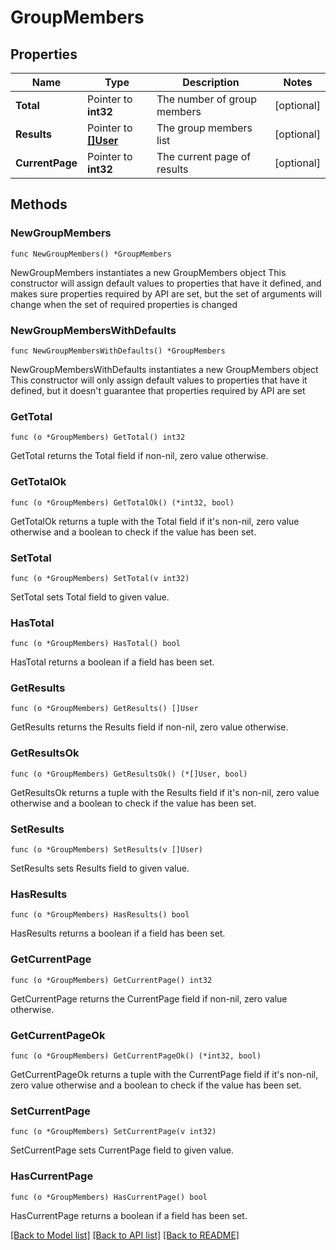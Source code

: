 # GroupMembers

## Properties

Name | Type | Description | Notes
------------ | ------------- | ------------- | -------------
**Total** | Pointer to **int32** | The number of group members  | [optional] 
**Results** | Pointer to [**[]User**](User.md) | The group members list  | [optional] 
**CurrentPage** | Pointer to **int32** | The current page of results  | [optional] 

## Methods

### NewGroupMembers

`func NewGroupMembers() *GroupMembers`

NewGroupMembers instantiates a new GroupMembers object
This constructor will assign default values to properties that have it defined,
and makes sure properties required by API are set, but the set of arguments
will change when the set of required properties is changed

### NewGroupMembersWithDefaults

`func NewGroupMembersWithDefaults() *GroupMembers`

NewGroupMembersWithDefaults instantiates a new GroupMembers object
This constructor will only assign default values to properties that have it defined,
but it doesn't guarantee that properties required by API are set

### GetTotal

`func (o *GroupMembers) GetTotal() int32`

GetTotal returns the Total field if non-nil, zero value otherwise.

### GetTotalOk

`func (o *GroupMembers) GetTotalOk() (*int32, bool)`

GetTotalOk returns a tuple with the Total field if it's non-nil, zero value otherwise
and a boolean to check if the value has been set.

### SetTotal

`func (o *GroupMembers) SetTotal(v int32)`

SetTotal sets Total field to given value.

### HasTotal

`func (o *GroupMembers) HasTotal() bool`

HasTotal returns a boolean if a field has been set.

### GetResults

`func (o *GroupMembers) GetResults() []User`

GetResults returns the Results field if non-nil, zero value otherwise.

### GetResultsOk

`func (o *GroupMembers) GetResultsOk() (*[]User, bool)`

GetResultsOk returns a tuple with the Results field if it's non-nil, zero value otherwise
and a boolean to check if the value has been set.

### SetResults

`func (o *GroupMembers) SetResults(v []User)`

SetResults sets Results field to given value.

### HasResults

`func (o *GroupMembers) HasResults() bool`

HasResults returns a boolean if a field has been set.

### GetCurrentPage

`func (o *GroupMembers) GetCurrentPage() int32`

GetCurrentPage returns the CurrentPage field if non-nil, zero value otherwise.

### GetCurrentPageOk

`func (o *GroupMembers) GetCurrentPageOk() (*int32, bool)`

GetCurrentPageOk returns a tuple with the CurrentPage field if it's non-nil, zero value otherwise
and a boolean to check if the value has been set.

### SetCurrentPage

`func (o *GroupMembers) SetCurrentPage(v int32)`

SetCurrentPage sets CurrentPage field to given value.

### HasCurrentPage

`func (o *GroupMembers) HasCurrentPage() bool`

HasCurrentPage returns a boolean if a field has been set.


[[Back to Model list]](../README.md#documentation-for-models) [[Back to API list]](../README.md#documentation-for-api-endpoints) [[Back to README]](../README.md)



